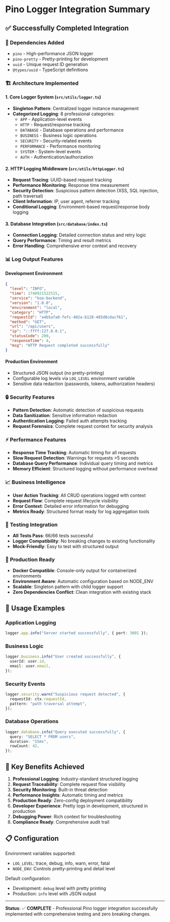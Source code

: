 # Pino Logger Integration Summary

## ✅ Successfully Completed Integration

### 🔧 **Dependencies Added**

- `pino` - High-performance JSON logger
- `pino-pretty` - Pretty-printing for development
- `uuid` - Unique request ID generation
- `@types/uuid` - TypeScript definitions

### 🏗️ **Architecture Implemented**

#### 1. **Core Logger System** (`src/utils/logger.ts`)

- **Singleton Pattern**: Centralized logger instance management
- **Categorized Logging**: 8 professional categories:
  - `APP` - Application-level events
  - `HTTP` - Request/response tracking
  - `DATABASE` - Database operations and performance
  - `BUSINESS` - Business logic operations
  - `SECURITY` - Security-related events
  - `PERFORMANCE` - Performance monitoring
  - `SYSTEM` - System-level events
  - `AUTH` - Authentication/authorization

#### 2. **HTTP Logging Middleware** (`src/utils/httpLogger.ts`)

- **Request Tracing**: UUID-based request tracking
- **Performance Monitoring**: Response time measurement
- **Security Detection**: Suspicious pattern detection (XSS, SQL injection, path traversal)
- **Client Information**: IP, user agent, referrer tracking
- **Conditional Logging**: Environment-based request/response body logging

#### 3. **Database Integration** (`src/database/index.ts`)

- **Connection Logging**: Detailed connection status and retry logic
- **Query Performance**: Timing and result metrics
- **Error Handling**: Comprehensive error context and recovery

### 📊 **Log Output Features**

#### **Development Environment**

```json
{
  "level": "INFO",
  "time": 1748921522515,
  "service": "koa-backend",
  "version": "1.0.0",
  "environment": "local",
  "category": "HTTP",
  "requestId": "a4b5afa0-fefc-402a-b128-485d8cdac761",
  "method": "GET",
  "url": "/api/users",
  "ip": "::ffff:127.0.0.1",
  "statusCode": 200,
  "responseTime": 4,
  "msg": "HTTP Request completed successfully"
}
```

#### **Production Environment**

- Structured JSON output (no pretty-printing)
- Configurable log levels via `LOG_LEVEL` environment variable
- Sensitive data redaction (passwords, tokens, authorization headers)

### 🔒 **Security Features**

- **Pattern Detection**: Automatic detection of suspicious requests
- **Data Sanitization**: Sensitive information redaction
- **Authentication Logging**: Failed auth attempts tracking
- **Request Forensics**: Complete request context for security analysis

### ⚡ **Performance Features**

- **Response Time Tracking**: Automatic timing for all requests
- **Slow Request Detection**: Warnings for requests >5 seconds
- **Database Query Performance**: Individual query timing and metrics
- **Memory Efficient**: Structured logging without performance overhead

### 📈 **Business Intelligence**

- **User Action Tracking**: All CRUD operations logged with context
- **Request Flow**: Complete request lifecycle visibility
- **Error Context**: Detailed error information for debugging
- **Metrics Ready**: Structured format ready for log aggregation tools

### 🧪 **Testing Integration**

- **All Tests Pass**: 66/66 tests successful
- **Logger Compatibility**: No breaking changes to existing functionality
- **Mock-Friendly**: Easy to test with structured output

### 🚀 **Production Ready**

- **Docker Compatible**: Console-only output for containerized environments
- **Environment Aware**: Automatic configuration based on NODE_ENV
- **Scalable**: Singleton pattern with child logger support
- **Zero Dependencies Conflict**: Clean integration with existing stack

## 📝 **Usage Examples**

### Application Logging

```typescript
logger.app.info("Server started successfully", { port: 3001 });
```

### Business Logic

```typescript
logger.business.info("User created successfully", {
  userId: user.id,
  email: user.email,
});
```

### Security Events

```typescript
logger.security.warn("Suspicious request detected", {
  requestId: ctx.requestId,
  pattern: "path traversal attempt",
});
```

### Database Operations

```typescript
logger.database.info("Query executed successfully", {
  query: "SELECT * FROM users",
  duration: "15ms",
  rowCount: 42,
});
```

## 🎯 **Key Benefits Achieved**

1. **Professional Logging**: Industry-standard structured logging
2. **Request Traceability**: Complete request flow visibility
3. **Security Monitoring**: Built-in threat detection
4. **Performance Insights**: Automatic timing and metrics
5. **Production Ready**: Zero-config deployment compatibility
6. **Developer Experience**: Pretty logs in development, structured in production
7. **Debugging Power**: Rich context for troubleshooting
8. **Compliance Ready**: Comprehensive audit trail

## 📋 **Configuration**

Environment variables supported:

- `LOG_LEVEL`: trace, debug, info, warn, error, fatal
- `NODE_ENV`: Controls pretty-printing and detail level

Default configuration:

- Development: `debug` level with pretty printing
- Production: `info` level with JSON output

---

**Status**: ✅ **COMPLETE** - Professional Pino logger integration successfully implemented with comprehensive testing and zero breaking changes.
